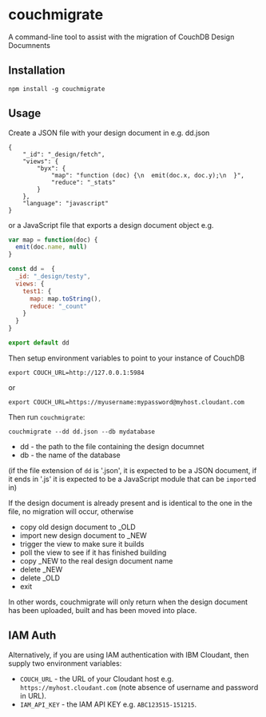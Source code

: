 # couchmigrate

A command-line tool to assist with the migration of CouchDB Design Documnents

## Installation

    npm install -g couchmigrate
    
## Usage

Create a JSON file with your design document in e.g. dd.json

    {
        "_id": "_design/fetch",
        "views": {
            "byx": {
                "map": "function (doc) {\n  emit(doc.x, doc.y);\n  }",
                "reduce": "_stats"
            }
        },
        "language": "javascript"
    }

or a JavaScript file that exports a design document object e.g.

```js
var map = function(doc) {
  emit(doc.name, null)
}

const dd =  {
  _id: "_design/testy",
  views: {
    test1: {
      map: map.toString(),
      reduce: "_count"
    }
  }
}

export default dd
```

Then setup environment variables to point to your instance of CouchDB

    export COUCH_URL=http://127.0.0.1:5984
  
or

    export COUCH_URL=https://myusername:mypassword@myhost.cloudant.com

Then run `couchmigrate`:

    couchmigrate --dd dd.json --db mydatabase

* dd - the path to the file containing the design documnet 
* db - the name of the database

(if the file extension of `dd` is '.json', it is expected to be a JSON document, if it ends in '.js' it is expected to be a JavaScript module that can be `import`ed in)

If the design document is already present and is identical to the one in the file, no migration will occur, otherwise

* copy old design document to _OLD
* import new design document to _NEW
* trigger the view to make sure it builds
* poll the view to see if it has finished building
* copy _NEW to the real design document name
* delete _NEW 
* delete _OLD
* exit

In other words, couchmigrate will only return when the design document has been uploaded, built and has been moved into place.

## IAM Auth

Alternatively, if you are using IAM authentication with IBM Cloudant, then supply two environment variables:

- `COUCH_URL` - the URL of your Cloudant host e.g. `https://myhost.cloudant.com` (note absence of username and password in URL).
- `IAM_API_KEY` - the IAM API KEY e.g. `ABC123515-151215`.

